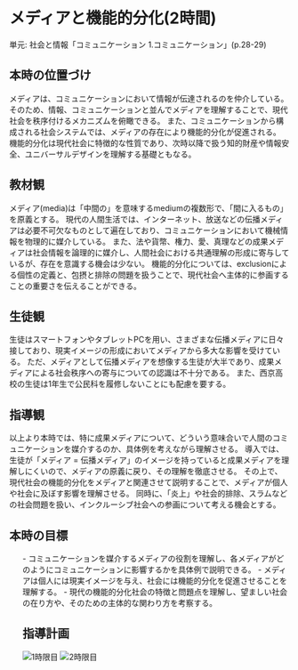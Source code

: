 # メディアと機能的分化(2時間)
単元: 社会と情報「コミュニケーション 1.コミュニケーション」(p.28-29)

## 本時の位置づけ
メディアは、コミュニケーションにおいて情報が伝達されるのを仲介している。
そのため、情報、コミュニケーションと並んでメディアを理解することで、現代社会を秩序付けるメカニズムを俯瞰できる。
また、コミュニケーションから構成される社会システムでは、メディアの存在により機能的分化が促進される。
機能的分化は現代社会に特徴的な性質であり、次時以降で扱う知的財産や情報安全、ユニバーサルデザインを理解する基礎ともなる。
## 教材観
メディア(media)は「中間の」を意味するmediumの複数形で、「間に入るもの」を原義とする。
現代の人間生活では、インターネット、放送などの伝播メディアは必要不可欠なものとして遍在しており、コミュニケーションにおいて機械情報を物理的に媒介している。
また、法や貨幣、権力、愛、真理などの成果メディアは社会情報を論理的に媒介し、人間社会における共通理解の形成に寄与しているが、存在を意識する機会は少ない。
機能的分化については、exclusionによる個性の定義と、包摂と排除の問題を扱うことで、現代社会へ主体的に参画することの重要さを伝えることができる。
## 生徒観
生徒はスマートフォンやタブレットPCを用い、さまざまな伝播メディアに日々接しており、現実イメージの形成においてメディアから多大な影響を受けている。
ただ、メディアとして伝播メディアを想像する生徒が大半であり、成果メディアによる社会秩序への寄与についての認識は不十分である。
また、西京高校の生徒は1年生で公民科を履修しないことにも配慮を要する。
## 指導観
以上より本時では、特に成果メディアについて、どういう意味合いで人間のコミュニケーションを媒介するのか、具体例を考えながら理解させる。
導入では、生徒が「メディア = 伝播メディア」のイメージを持っていると成果メディアを理解しにくいので、メディアの原義に戻り、その理解を徹底させる。
その上で、現代社会の機能的分化をメディアと関連させて説明することで、メディアが個人や社会に及ぼす影響を理解させる。
同時に、「炎上」や社会的排除、スラムなどの社会問題を扱い、インクルーシブ社会への参画について考える機会とする。
## 本時の目標
<ul>
- コミュニケーションを媒介するメディアの役割を理解し、各メディアがどのようにコミュニケーションに影響するかを具体例で説明できる。
- メディアは個人には現実イメージを与え、社会には機能的分化を促進させることを理解する。
- 現代の機能的分化社会の特徴と問題点を理解し、望ましい社会の在り方や、そのための主体的な関わり方を考察する。

## 指導計画
![***1時限目***](1.svg)
![***2時限目***](2.svg)
